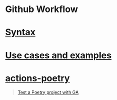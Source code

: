 # Github Workflow
# [Syntax](https://docs.github.com/en/actions/writing-workflows/workflow-syntax-for-github-actions#jobsjob_idsteps)
# [Use cases and examples](https://docs.github.com/en/actions/use-cases-and-examples)

# [actions-poetry](https://github.com/marketplace/actions/python-poetry-action)
> [Test a Poetry project with GA](https://jacobian.org/til/github-actions-poetry/)

